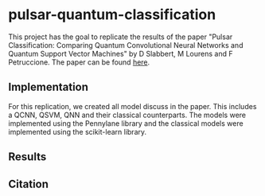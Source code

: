 # pulsar-quantum-classification

This project has the goal to replicate the results of the paper "Pulsar Classification: Comparing Quantum Convolutional Neural Networks and Quantum Support Vector Machines" by D Slabbert, M Lourens and F Petruccione. The paper can be found [here](https://arxiv.org/abs/2309.15592). 


## Implementation

For this replication, we created all model discuss in the paper. This includes a QCNN, QSVM, QNN and their classical counterparts. The models were implemented using the Pennylane library and the classical models were implemented using the scikit-learn library.

## Results


## Citation
